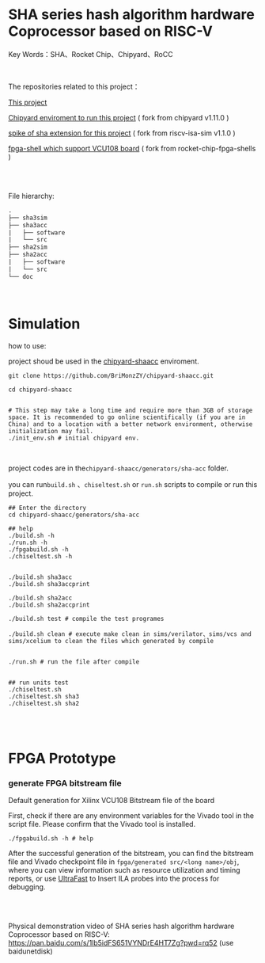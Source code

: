 # SHA series hash algorithm hardware Coprocessor based on RISC-V

Key Words：SHA、Rocket Chip、Chipyard、RoCC

<br/>

The repositories related to this project：

[This project](https://github.com/BriMonzZY/sha-acc)

[Chipyard enviroment to run this project](https://github.com/BriMonzZY/chipyard-shaacc) ( fork from chipyard v1.11.0 )

[spike of sha extension for this project](https://github.com/BriMonzZY/riscv-isa-sim-sha-extension) ( fork from riscv-isa-sim v1.1.0 )

[fpga-shell which support VCU108 board](https://github.com/BriMonzZY/rocket-chip-fpga-shells) ( fork from rocket-chip-fpga-shells )

<br/>

<br/>

File hierarchy:

```txt
.
├── sha3sim
├── sha3acc
|   ├── software
|   └── src
├── sha2sim
├── sha2acc
|   ├── software
|   └── src
└── doc
```

<br/>

# Simulation

how to use:

project shoud be used in the [chipyard-shaacc](https://github.com/BriMonzZY/chipyard-shaacc) enviroment.

```shell
git clone https://github.com/BriMonzZY/chipyard-shaacc.git

cd chipyard-shaacc


# This step may take a long time and require more than 3GB of storage space. It is recommended to go online scientifically (if you are in China) and to a location with a better network environment, otherwise initialization may fail.
./init_env.sh # initial chipyard env.
```

<br/>

project codes are in the`chipyard-shaacc/generators/sha-acc` folder.

you can run`build.sh` 、`chiseltest.sh` or `run.sh` scripts to compile or run this project.

```shell
## Enter the directory
cd chipyard-shaacc/generators/sha-acc

## help
./build.sh -h 
./run.sh -h
./fpgabuild.sh -h
./chiseltest.sh -h


./build.sh sha3acc
./build.sh sha3accprint

./build.sh sha2acc
./build.sh sha2accprint

./build.sh test # compile the test programes

./build.sh clean # execute make clean in sims/verilator、sims/vcs and sims/xcelium to clean the files which generated by compile


./run.sh # run the file after compile


## run units test
./chiseltest.sh
./chiseltest.sh sha3
./chiseltest.sh sha2
```

<br/>

<br/>

# FPGA Prototype

### generate FPGA bitstream file

Default generation for Xilinx VCU108 Bitstream file of the board

First, check if there are any environment variables for the Vivado tool in the script file. Please confirm that the Vivado tool is installed.

```shell
./fpgabuild.sh -h # help
```

After the successful generation of the bitstream, you can find the bitstream file and Vivado checkpoint file in ` fpga/generated src/<long name>/obj `, where you can view information such as resource utilization and timing reports, or use [UltraFast](https://docs.amd.com/r/zh-CN/ug949-vivado-design-methodology) to Insert ILA probes into the process for debugging.

<br/>

<br/>

Physical demonstration video of SHA series hash algorithm hardware Coprocessor based on RISC-V: https://pan.baidu.com/s/1lb5idFS651VYNDrE4HT7Zg?pwd=rq52 (use baidunetdisk)
